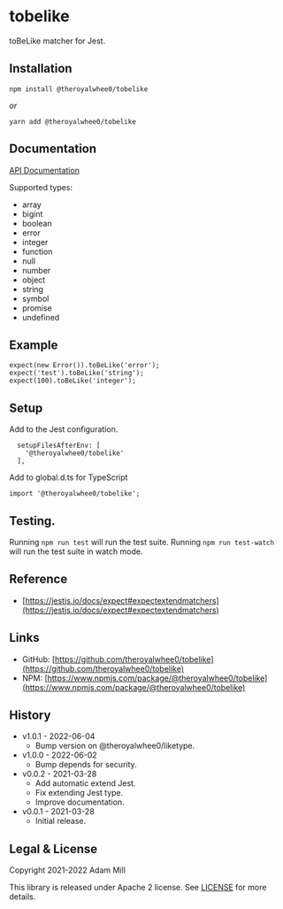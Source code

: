 # tobelike
toBeLike matcher for Jest.


## Installation
`npm install @theroyalwhee0/tobelike`

*or*

`yarn add @theroyalwhee0/tobelike`


## Documentation
[API Documentation](https://theroyalwhee0.github.io/tobelike/)

Supported types:
- array
- bigint
- boolean
- error
- integer
- function
- null
- number
- object
- string
- symbol
- promise
- undefined


## Example
```
expect(new Error()).toBeLike('error');
expect('test').toBeLike('string');
expect(100).toBeLike('integer');
```

## Setup
Add to the Jest configuration.
```
  setupFilesAfterEnv: [
    '@theroyalwhee0/tobelike'
  ],
```

Add to global.d.ts for TypeScript
```
import '@theroyalwhee0/tobelike';
```


## Testing.
Running `npm run test` will run the test suite. Running `npm run test-watch` will run the test suite in watch mode.


## Reference
- [https://jestjs.io/docs/expect#expectextendmatchers](https://jestjs.io/docs/expect#expectextendmatchers)


## Links
- GitHub: [https://github.com/theroyalwhee0/tobelike](https://github.com/theroyalwhee0/tobelike)
- NPM: [https://www.npmjs.com/package/@theroyalwhee0/tobelike](https://www.npmjs.com/package/@theroyalwhee0/tobelike)


## History
- v1.0.1 - 2022-06-04
  - Bump version on @theroyalwhee0/liketype.
- v1.0.0 - 2022-06-02
  - Bump depends for security.
- v0.0.2 - 2021-03-28
  - Add automatic extend Jest.
  - Fix extending Jest type.
  - Improve documentation.
- v0.0.1 - 2021-03-28
  - Initial release.


## Legal & License
Copyright 2021-2022 Adam Mill

This library is released under Apache 2 license. See [LICENSE](https://github.com/theroyalwhee0/tobelike/blob/master/LICENSE) for more details.

